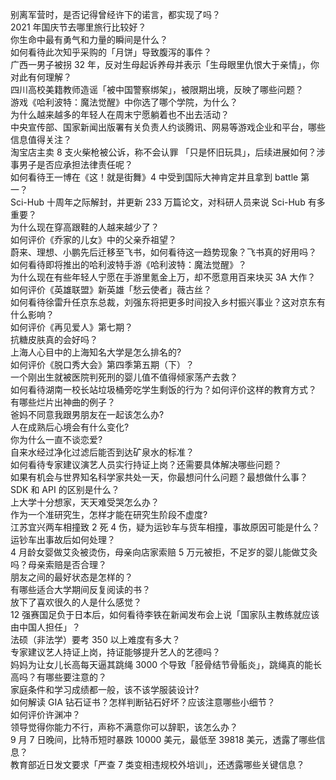 别离军营时，是否记得曾经许下的诺言，都实现了吗？  
2021 年国庆节去哪里旅行比较好？  
你生命中最有勇气和力量的瞬间是什么？  
如何看待此次知乎采购的「月饼」导致腹泻的事件？  
广西一男子被拐 32 年，反对生母起诉养母并表示「生母眼里仇恨大于亲情」，你对此有何理解？  
四川高校美籍教师造谣「被中国警察绑架」，被限期出境，反映了哪些问题？  
游戏《哈利波特：魔法觉醒》中你选了哪个学院，为什么？  
为什么越来越多的年轻人在周末宁愿躺着也不出去活动？  
中央宣传部、国家新闻出版署有关负责人约谈腾讯、网易等游戏企业和平台，哪些信息值得关注？  
淘宝店主卖 8 支火柴枪被公诉，称不会认罪 「只是怀旧玩具」，后续进展如何？涉事男子是否应承担法律责任呢？  
如何看待王一博在《这！就是街舞》4 中受到国际大神肯定并且拿到 battle 第一？  
Sci-Hub 十周年之际解封，并更新 233 万篇论文，对科研人员来说 Sci-Hub 有多重要？  
为什么现在穿高跟鞋的人越来越少了？  
如何评价《乔家的儿女》中的父亲乔祖望？  
蔚来、理想、小鹏先后迁移至飞书，如何看待这一趋势现象？飞书真的好用吗？  
如何看待即将推出的哈利波特手游《哈利波特：魔法觉醒》？  
为什么现在有些年轻人宁愿在手游里氪金上万，却不愿意用百来块买 3A 大作？  
如何评价《英雄联盟》新英雄「愁云使者」薇古丝？  
如何看待徐雷升任京东总裁，刘强东将把更多时间投入乡村振兴事业？这对京东有什么影响？  
如何评价《再见爱人》第七期？  
抗糖皮肤真的会好吗？  
上海人心目中的上海知名大学是怎么排名的?  
如何评价《脱口秀大会》第四季第五期（下）？  
一个刚出生就被医院判死刑的婴儿值不值得倾家荡产去救？  
如何看待湖南一校长站垃圾桶旁吃学生剩饭的行为？如何评价这样的教育方式？  
有哪些烂片出神曲的例子？  
爸妈不同意我跟男朋友在一起该怎么办?  
人在成熟后心境会有什么变化?  
你为什么一直不谈恋爱?  
自来水经过净化过滤后能否到达矿泉水的标准？  
如何看待专家建议演艺人员实行持证上岗？还需要具体解决哪些问题？  
如果有机会与世界知名科学家共处一天，你最想问什么问题？最想做什么事？  
SDK 和 API 的区别是什么？  
上大学十分想家，天天难受哭怎么办？  
作为一个准研究生，怎样才能在研究生阶段不虚度?  
江苏宜兴两车相撞致 2 死 4 伤，疑为运钞车与货车相撞，事故原因可能是什么？运钞车出事故后如何处理？  
4 月龄女婴做艾灸被烫伤，母亲向店家索赔 5 万元被拒，不足岁的婴儿能做艾灸吗？母亲索赔是否合理？  
朋友之间的最好状态是怎样的？  
有哪些适合大学期间反复阅读的书？  
放下了喜欢很久的人是什么感觉？  
12 强赛国足负于日本后，如何看待李铁在新闻发布会上说「国家队主教练就应该由中国人担任」？  
法硕（非法学）要考 350 以上难度有多大？  
专家建议艺人持证上岗，持证能够提升艺人的艺德吗？  
妈妈为让女儿长高每天逼其跳绳 3000 个导致「胫骨结节骨骺炎」，跳绳真的能长高吗？有哪些要注意的？  
家庭条件和学习成绩都一般，该不该学服装设计?  
如何解读 GIA 钻石证书？怎样判断钻石好坏？应该注意哪些小细节？  
如何评价许渊冲？  
领导觉得你能力不行，声称不满意你可以辞职，该怎么办？  
9 月 7 日晚间，比特币短时暴跌 10000 美元，最低至  39818 美元，透露了哪些信息？  
教育部近日发文要求「严查 7 类变相违规校外培训」，还透露哪些关键信息？  
